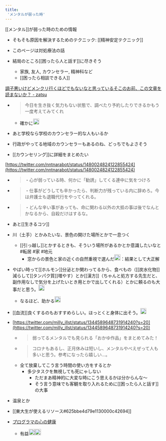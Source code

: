 ```yaml
---
title:
 'メンタルが弱った時'
---
```


[[メンタル]]が弱った時のための情報

- そもそも原因を解決するためのテクニック: [[精神安定テクニック]]
- このページは対処療法の話

- 結局のところ[[困ったら人と話す]]に尽きそう
    - 家族, 友人, カウンセラー, 精神科など
    - [[困ったら相談できる人]]

[調子悪いけどメンクリ行くほどでもないなと思っているそこのお前、この文章を読まないか？ - zatsu](https://komatatsu.hateblo.jp/entry/2022/01/31/173852)
- > 今日を生き抜く気力もない状態で、調べたり予約したりできるかもう一度考えてみてくれ
    - 確かに<img src='https://scrapbox.io/api/pages/blu3mo-public/blu3mo/icon' alt='blu3mo.icon' height="19.5"/>
- あと学校なら学校のカウンセラー的な人もいるか
- 行政がやってる地域のカウンセラーもあるのね、どっちでもよさそう

- [[カウンセリング]]に詳細をまとめたい

[https://twitter.com/nntnarabot/status/1480024824122855424](https://twitter.com/nntnarabot/status/1480024824122855424)
- > ・心が弱っている時、何かに「勧誘」してくる連中に気をつけろ
- > ・仕事がどうしても辛かったら、判断力が残っている内に辞めろ。今は弁護士も退職代行をやってくれる。
- > ・どんな辛い事があっても、命に関わる以外の大抵の事は後でなんとかなるから、自殺だけはするな。

- あと[[生きるコツ]]

- 川（土手）とかみたいな、景色の開けた場所とかで一息つく
    - [[引っ越し]]とかするときも、そういう場所があるかとか意識したいなと #転居 #家 #地元
        - 窓からの景色と家の近くの自然重視で選んだ<img src='https://scrapbox.io/api/pages/blu3mo-public/akari/icon' alt='akari.icon' height="19.5"/>：結果として大正解

- やばい時って[[ホルモン]]分泌とか関わってるから、食べもの（[[炭水化物]]減らして[[タンパク質]]増やす）とか[[漢方]]（ちゃんと処方する先生だと、副作用なしで気分を上げたいとき用とかで出してくれる）とかに頼るのも大事だと思う。<img src='https://scrapbox.io/api/pages/blu3mo-public/akari/icon' alt='akari.icon' height="19.5"/>
    - なるほど、助かる<img src='https://scrapbox.io/api/pages/blu3mo-public/blu3mo/icon' alt='blu3mo.icon' height="19.5"/>
- [[血流]]良くするのもおすすめらしい。ほっとくと身体に出そう。<img src='https://scrapbox.io/api/pages/blu3mo-public/akari/icon' alt='akari.icon' height="19.5"/>

- [https://twitter.com/milly_illst/status/1344589648731914240?s=20](https://twitter.com/milly_illst/status/1344589648731914240?s=20)
    - > 弱ってるメンタルでも見られる「おかゆ作品」をまとめてみた！
    - > コロナもあるし、正月休みは短いし、メンタルやべえぜって人も多いと思う。参考になったら嬉しい…。
    - 全て放棄してこう言う時間の使い方をするとか
        - 多少タスクを無視しても死にゃしない
            - ただまあ精神的に大変な時にこう思えるかは分からんな〜
            - そう言う意味でも客観を取り入れるために[[困ったら人と話す]]の大事
- 温泉とか

- [[東大生が使えるリソース#625bbe4d79e1130000c42694]]

- [プログラマの心の健康](https://www.hyuki.com/kokoro/)
    - 有益<img src='https://scrapbox.io/api/pages/blu3mo-public/blu3mo/icon' alt='blu3mo.icon' height="19.5"/><img src='https://scrapbox.io/api/pages/blu3mo-public/blu3mo/icon' alt='blu3mo.icon' height="19.5"/>
